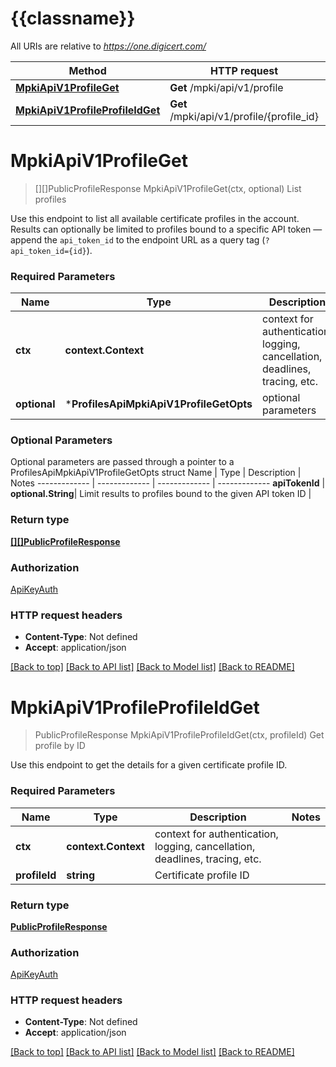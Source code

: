 # {{classname}}

All URIs are relative to *https://one.digicert.com/*

Method | HTTP request | Description
------------- | ------------- | -------------
[**MpkiApiV1ProfileGet**](ProfilesApi.md#MpkiApiV1ProfileGet) | **Get** /mpki/api/v1/profile | List profiles
[**MpkiApiV1ProfileProfileIdGet**](ProfilesApi.md#MpkiApiV1ProfileProfileIdGet) | **Get** /mpki/api/v1/profile/{profile_id} | Get profile by ID

# **MpkiApiV1ProfileGet**
> [][]PublicProfileResponse MpkiApiV1ProfileGet(ctx, optional)
List profiles

Use this endpoint to list all available certificate profiles in the account.   Results can optionally be limited to profiles bound to a specific API token — append the `api_token_id` to the endpoint URL as a query tag (`?api_token_id={id}`). 

### Required Parameters

Name | Type | Description  | Notes
------------- | ------------- | ------------- | -------------
 **ctx** | **context.Context** | context for authentication, logging, cancellation, deadlines, tracing, etc.
 **optional** | ***ProfilesApiMpkiApiV1ProfileGetOpts** | optional parameters | nil if no parameters

### Optional Parameters
Optional parameters are passed through a pointer to a ProfilesApiMpkiApiV1ProfileGetOpts struct
Name | Type | Description  | Notes
------------- | ------------- | ------------- | -------------
 **apiTokenId** | **optional.String**| Limit results to profiles bound to the given API token ID | 

### Return type

[**[][]PublicProfileResponse**](array.md)

### Authorization

[ApiKeyAuth](../README.md#ApiKeyAuth)

### HTTP request headers

 - **Content-Type**: Not defined
 - **Accept**: application/json

[[Back to top]](#) [[Back to API list]](../README.md#documentation-for-api-endpoints) [[Back to Model list]](../README.md#documentation-for-models) [[Back to README]](../README.md)

# **MpkiApiV1ProfileProfileIdGet**
> PublicProfileResponse MpkiApiV1ProfileProfileIdGet(ctx, profileId)
Get profile by ID

Use this endpoint to get the details for a given certificate profile ID.  

### Required Parameters

Name | Type | Description  | Notes
------------- | ------------- | ------------- | -------------
 **ctx** | **context.Context** | context for authentication, logging, cancellation, deadlines, tracing, etc.
  **profileId** | **string**| Certificate profile ID | 

### Return type

[**PublicProfileResponse**](PublicProfileResponse.md)

### Authorization

[ApiKeyAuth](../README.md#ApiKeyAuth)

### HTTP request headers

 - **Content-Type**: Not defined
 - **Accept**: application/json

[[Back to top]](#) [[Back to API list]](../README.md#documentation-for-api-endpoints) [[Back to Model list]](../README.md#documentation-for-models) [[Back to README]](../README.md)

